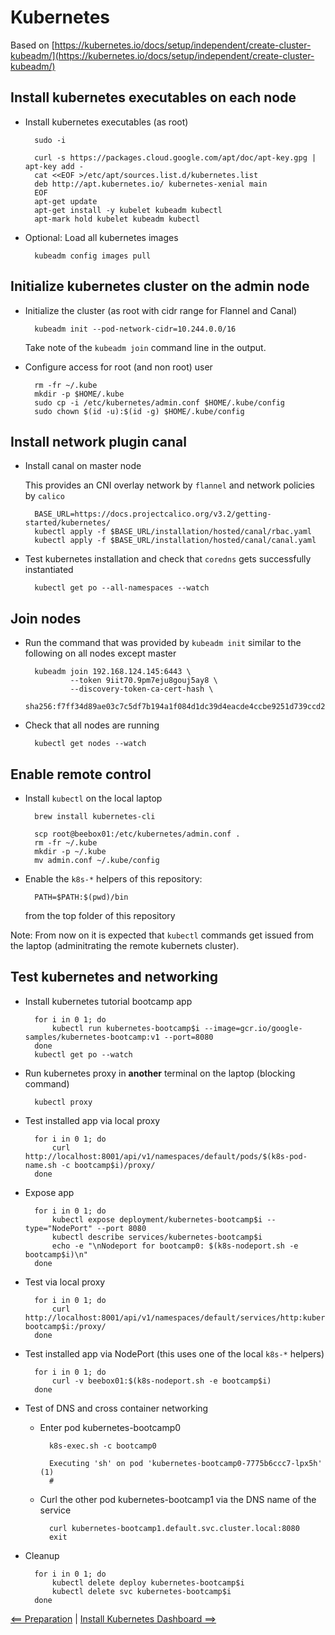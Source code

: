 # Kubernetes

Based on [https://kubernetes.io/docs/setup/independent/create-cluster-kubeadm/](https://kubernetes.io/docs/setup/independent/create-cluster-kubeadm/)

## Install kubernetes executables on each node

- Install kubernetes executables (as root)

        sudo -i

        curl -s https://packages.cloud.google.com/apt/doc/apt-key.gpg | apt-key add -
        cat <<EOF >/etc/apt/sources.list.d/kubernetes.list
        deb http://apt.kubernetes.io/ kubernetes-xenial main
        EOF
        apt-get update
        apt-get install -y kubelet kubeadm kubectl
        apt-mark hold kubelet kubeadm kubectl

- Optional: Load all kubernetes images

        kubeadm config images pull


## Initialize kubernetes cluster on the admin node

- Initialize the cluster (as root with cidr range for Flannel and Canal)

        kubeadm init --pod-network-cidr=10.244.0.0/16

    Take note of the `kubeadm join` command line in the output.

- Configure access for root (and non root) user

        rm -fr ~/.kube
        mkdir -p $HOME/.kube
        sudo cp -i /etc/kubernetes/admin.conf $HOME/.kube/config
        sudo chown $(id -u):$(id -g) $HOME/.kube/config


## Install network plugin canal

- Install canal on master node

    This provides an CNI overlay network by `flannel` and network policies by `calico`

        BASE_URL=https://docs.projectcalico.org/v3.2/getting-started/kubernetes/
        kubectl apply -f $BASE_URL/installation/hosted/canal/rbac.yaml
        kubectl apply -f $BASE_URL/installation/hosted/canal/canal.yaml

- Test kubernetes installation and check that `coredns` gets successfully instantiated

        kubectl get po --all-namespaces --watch


## Join nodes

- Run the command that was provided by `kubeadm init` similar to the following on all nodes except master

        kubeadm join 192.168.124.145:6443 \
                --token 9iit70.9pm7eju8gouj5ay8 \
                --discovery-token-ca-cert-hash \
                sha256:f7ff34d89ae03c7c5df7b194a1f084d1dc39d4eacde4ccbe9251d739ccd21df3

- Check that all nodes are running

        kubectl get nodes --watch


## Enable remote control

- Install `kubectl` on the local laptop

        brew install kubernetes-cli

        scp root@beebox01:/etc/kubernetes/admin.conf .
        rm -fr ~/.kube
        mkdir -p ~/.kube
        mv admin.conf ~/.kube/config

- Enable the `k8s-*` helpers of this repository:

        PATH=$PATH:$(pwd)/bin

    from the top folder of this repository

Note: From now on it is expected that `kubectl` commands get issued from the laptop (adminitrating the remote kubernets cluster).


## Test kubernetes and networking

- Install kubernetes tutorial bootcamp app

        for i in 0 1; do
            kubectl run kubernetes-bootcamp$i --image=gcr.io/google-samples/kubernetes-bootcamp:v1 --port=8080
        done
        kubectl get po --watch

- Run kubernetes proxy in **another** terminal on the laptop (blocking command)

        kubectl proxy

- Test installed app via local proxy

        for i in 0 1; do
            curl http://localhost:8001/api/v1/namespaces/default/pods/$(k8s-pod-name.sh -c bootcamp$i)/proxy/
        done

- Expose app

        for i in 0 1; do
            kubectl expose deployment/kubernetes-bootcamp$i --type="NodePort" --port 8080
            kubectl describe services/kubernetes-bootcamp$i
            echo -e "\nNodeport for bootcamp0: $(k8s-nodeport.sh -e bootcamp$i)\n"
        done

- Test via local proxy

        for i in 0 1; do
            curl http://localhost:8001/api/v1/namespaces/default/services/http:kubernetes-bootcamp$i:/proxy/
        done

- Test installed app via NodePort (this uses one of the local `k8s-*` helpers)

        for i in 0 1; do
            curl -v beebox01:$(k8s-nodeport.sh -e bootcamp$i)
        done

- Test of DNS and cross container networking

    - Enter pod kubernetes-bootcamp0

            k8s-exec.sh -c bootcamp0

            Executing 'sh' on pod 'kubernetes-bootcamp0-7775b6ccc7-lpx5h' (1)
            #

    - Curl the other pod kubernetes-bootcamp1 via the DNS name of the service

            curl kubernetes-bootcamp1.default.svc.cluster.local:8080
            exit

- Cleanup

        for i in 0 1; do
            kubectl delete deploy kubernetes-bootcamp$i
            kubectl delete svc kubernetes-bootcamp$i
        done

[<== Preparation](./0_Preparation.md) | [Install Kubernetes Dashboard ==>](./2_Install_Kubernetes_Dashboard.md)
